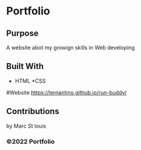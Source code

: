 # Portfolio

## Purpose
A website abot my growign skills in Web developing 

## Built With 
* HTML
*CSS

#Website 
https://lernantino.github.io/run-buddy/

## Contributions 
by Marc St louis 

### ©️2022 Portfolio  
